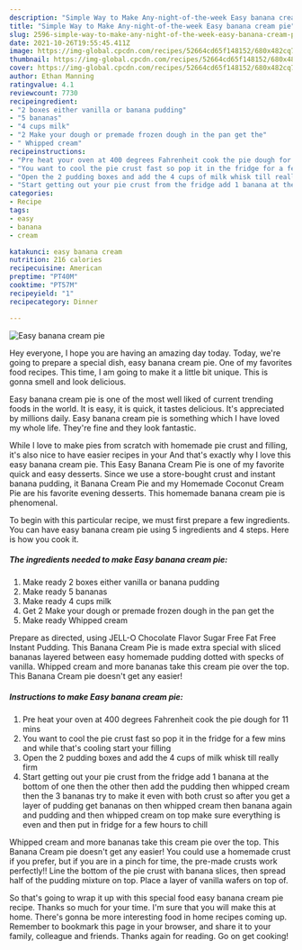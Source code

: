 ```yaml
---
description: "Simple Way to Make Any-night-of-the-week Easy banana cream pie"
title: "Simple Way to Make Any-night-of-the-week Easy banana cream pie"
slug: 2596-simple-way-to-make-any-night-of-the-week-easy-banana-cream-pie
date: 2021-10-26T19:55:45.411Z
image: https://img-global.cpcdn.com/recipes/52664cd65f148152/680x482cq70/easy-banana-cream-pie-recipe-main-photo.jpg
thumbnail: https://img-global.cpcdn.com/recipes/52664cd65f148152/680x482cq70/easy-banana-cream-pie-recipe-main-photo.jpg
cover: https://img-global.cpcdn.com/recipes/52664cd65f148152/680x482cq70/easy-banana-cream-pie-recipe-main-photo.jpg
author: Ethan Manning
ratingvalue: 4.1
reviewcount: 7730
recipeingredient:
- "2 boxes either vanilla or banana pudding"
- "5 bananas"
- "4 cups milk"
- "2 Make your dough or premade frozen dough in the pan get the"
- " Whipped cream"
recipeinstructions:
- "Pre heat your oven at 400 degrees Fahrenheit cook the pie dough for 11 mins"
- "You want to cool the pie crust fast so pop it in the fridge for a few mins and while that&#39;s cooling start your filling"
- "Open the 2 pudding boxes and add the 4 cups of milk whisk till really firm"
- "Start getting out your pie crust from the fridge add 1 banana at the bottom of one then the other then add the pudding then whipped cream then the 3 bananas try to make it even with both crust so after you get a layer of pudding get bananas on then whipped cream then banana again and pudding and then whipped cream on top make sure everything is even and then put in fridge for a few hours to chill"
categories:
- Recipe
tags:
- easy
- banana
- cream

katakunci: easy banana cream 
nutrition: 216 calories
recipecuisine: American
preptime: "PT40M"
cooktime: "PT57M"
recipeyield: "1"
recipecategory: Dinner

---
```



![Easy banana cream pie](https://img-global.cpcdn.com/recipes/52664cd65f148152/680x482cq70/easy-banana-cream-pie-recipe-main-photo.jpg)

Hey everyone, I hope you are having an amazing day today. Today, we're going to prepare a special dish, easy banana cream pie. One of my favorites food recipes. This time, I am going to make it a little bit unique. This is gonna smell and look delicious.

Easy banana cream pie is one of the most well liked of current trending foods in the world. It is easy, it is quick, it tastes delicious. It's appreciated by millions daily. Easy banana cream pie is something which I have loved my whole life. They're fine and they look fantastic.

While I love to make pies from scratch with homemade pie crust and filling, it&#39;s also nice to have easier recipes in your And that&#39;s exactly why I love this easy banana cream pie. This Easy Banana Cream Pie is one of my favorite quick and easy desserts. Since we use a store-bought crust and instant banana pudding, it Banana Cream Pie and my Homemade Coconut Cream Pie are his favorite evening desserts. This homemade banana cream pie is phenomenal.


To begin with this particular recipe, we must first prepare a few ingredients. You can have easy banana cream pie using 5 ingredients and 4 steps. Here is how you cook it.

<!--inarticleads1-->

##### The ingredients needed to make Easy banana cream pie:

1. Make ready 2 boxes either vanilla or banana pudding
1. Make ready 5 bananas
1. Make ready 4 cups milk
1. Get 2 Make your dough or premade frozen dough in the pan get the
1. Make ready  Whipped cream


Prepare as directed, using JELL-O Chocolate Flavor Sugar Free Fat Free Instant Pudding. This Banana Cream Pie is made extra special with sliced bananas layered between easy homemade pudding dotted with specks of vanilla. Whipped cream and more bananas take this cream pie over the top. This Banana Cream pie doesn&#39;t get any easier! 

<!--inarticleads2-->

##### Instructions to make Easy banana cream pie:

1. Pre heat your oven at 400 degrees Fahrenheit cook the pie dough for 11 mins
1. You want to cool the pie crust fast so pop it in the fridge for a few mins and while that&#39;s cooling start your filling
1. Open the 2 pudding boxes and add the 4 cups of milk whisk till really firm
1. Start getting out your pie crust from the fridge add 1 banana at the bottom of one then the other then add the pudding then whipped cream then the 3 bananas try to make it even with both crust so after you get a layer of pudding get bananas on then whipped cream then banana again and pudding and then whipped cream on top make sure everything is even and then put in fridge for a few hours to chill


Whipped cream and more bananas take this cream pie over the top. This Banana Cream pie doesn&#39;t get any easier! You could use a homemade crust if you prefer, but if you are in a pinch for time, the pre-made crusts work perfectly!! Line the bottom of the pie crust with banana slices, then spread half of the pudding mixture on top. Place a layer of vanilla wafers on top of. 

So that's going to wrap it up with this special food easy banana cream pie recipe. Thanks so much for your time. I'm sure that you will make this at home. There's gonna be more interesting food in home recipes coming up. Remember to bookmark this page in your browser, and share it to your family, colleague and friends. Thanks again for reading. Go on get cooking!

